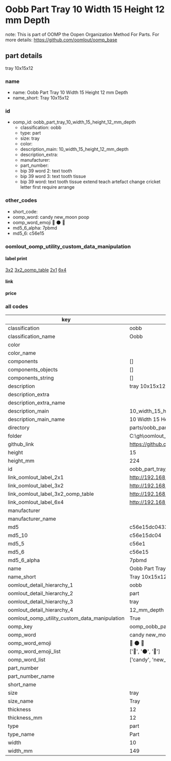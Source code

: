 # Oobb Part Tray 10 Width 15 Height 12 mm Depth  

note: This is part of OOMP the Oopen Organization Method For Parts. For more details: https://github.com/oomlout/oomp_base

##  part details
  



tray 10x15x12



### name
* name: Oobb Part Tray 10 Width 15 Height 12 mm Depth
* name_short: Tray 10x15x12 
### id
* oomp_id: oobb_part_tray_10_width_15_height_12_mm_depth
  * classification: oobb
  * type: part
  * size: tray
  * color: 
  * description_main: 10_width_15_height_12_mm_depth
  * description_extra: 
  * manufacturer: 
  * part_number: 
  * bip 39 word 2: text tooth
  * bip 39 word 3: text tooth tissue
  * bip 39 word: text tooth tissue extend teach artefact change cricket letter first require arrange

### other_codes
* short_code: 
* oomp_word: candy new_moon poop
* oomp_word_emoji :candy: :new_moon: :poop:
* md5_6_alpha: 7pbmd
* md5_6: c56e15






### oomlout_oomp_utility_custom_data_manipulation
#### label print
[3x2](http://192.168.1.245:1112/?label=oomp%207pbmd)
[3x2_oomp_table](http://192.168.1.108:1112/?label=oomp%207pbmd)
[2x1](http://192.168.1.242:1112/?label=oomp%207pbmd)
[6x4](http://192.168.1.55:1112/?label=oomp%207pbmd)    

#### link

                              

#### price







### all codes 
| key | value |  
| --- | --- |  
| classification | oobb |  
| classification_name | Oobb |  
| color |  |  
| color_name |  |  
| components | [] |  
| components_objects | [] |  
| components_string | [] |  
| description | tray 10x15x12 |  
| description_extra |  |  
| description_extra_name |  |  
| description_main | 10_width_15_height_12_mm_depth |  
| description_main_name | 10 Width 15 Height 12 mm Depth |  
| directory | parts/oobb_part_tray_10_width_15_height_12_mm_depth |  
| folder | C:\gh\oomlout_oobb_version_4_generated_parts\parts\oobb_part_tray_10_width_15_height_12_mm_depth |  
| github_link | https://github.com/oomlout/oomlout_oomp_part_src/tree/main/parts/oobb_part_tray_10_width_15_height_12_mm_depth |  
| height | 15 |  
| height_mm | 224 |  
| id | oobb_part_tray_10_width_15_height_12_mm_depth |  
| link_oomlout_label_2x1 | http://192.168.1.242:1112/?label=oomp%207pbmd |  
| link_oomlout_label_3x2 | http://192.168.1.245:1112/?label=oomp%207pbmd |  
| link_oomlout_label_3x2_oomp_table | http://192.168.1.108:1112/?label=oomp%207pbmd |  
| link_oomlout_label_6x4 | http://192.168.1.55:1112/?label=oomp%207pbmd |  
| manufacturer |  |  
| manufacturer_name |  |  
| md5 | c56e15dc043364c433ef450fc5b936fd |  
| md5_10 | c56e15dc04 |  
| md5_5 | c56e1 |  
| md5_6 | c56e15 |  
| md5_6_alpha | 7pbmd |  
| name | Oobb Part Tray 10 Width 15 Height 12 mm Depth |  
| name_short | Tray 10x15x12  |  
| oomlout_detail_hierarchy_1 | oobb |  
| oomlout_detail_hierarchy_2 | part |  
| oomlout_detail_hierarchy_3 | tray |  
| oomlout_detail_hierarchy_4 | 12_mm_depth |  
| oomlout_oomp_utility_custom_data_manipulation | True |  
| oomp_key | oomp_oobb_part_tray_10_width_15_height_12_mm_depth |  
| oomp_word | candy new_moon poop |  
| oomp_word_emoji | :candy: :new_moon: :poop: |  
| oomp_word_emoji_list | [':candy:', ':new_moon:', ':poop:'] |  
| oomp_word_list | ['candy', 'new_moon', 'poop'] |  
| part_number |  |  
| part_number_name |  |  
| short_name |  |  
| size | tray |  
| size_name | Tray |  
| thickness | 12 |  
| thickness_mm | 12 |  
| type | part |  
| type_name | Part |  
| width | 10 |  
| width_mm | 149 |  
